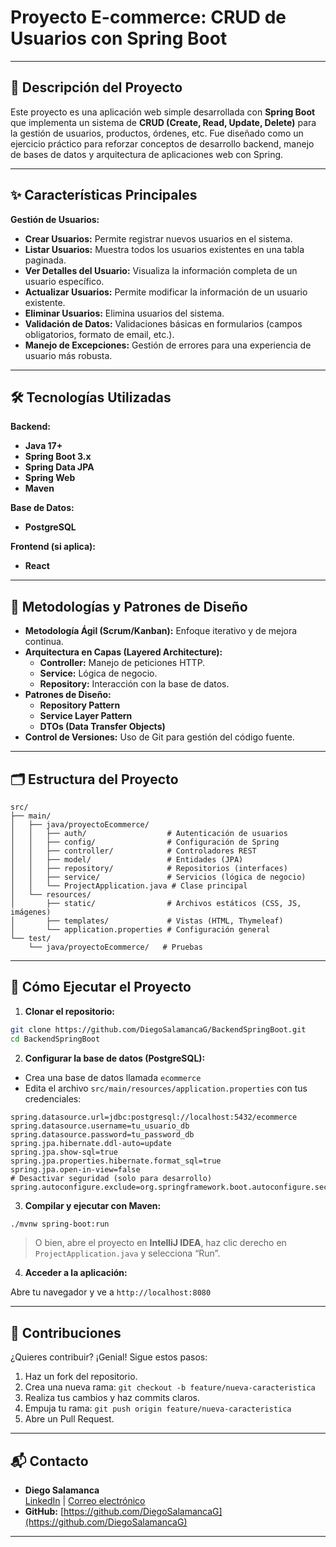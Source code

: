 
# Proyecto E-commerce: CRUD de Usuarios con Spring Boot

---

## 🧾 Descripción del Proyecto

Este proyecto es una aplicación web simple desarrollada con **Spring Boot** que implementa un sistema de **CRUD (Create, Read, Update, Delete)** para la gestión de usuarios, productos, órdenes, etc. Fue diseñado como un ejercicio práctico para reforzar conceptos de desarrollo backend, manejo de bases de datos y arquitectura de aplicaciones web con Spring.

---

## ✨ Características Principales

**Gestión de Usuarios:**

- **Crear Usuarios:** Permite registrar nuevos usuarios en el sistema.
- **Listar Usuarios:** Muestra todos los usuarios existentes en una tabla paginada.
- **Ver Detalles del Usuario:** Visualiza la información completa de un usuario específico.
- **Actualizar Usuarios:** Permite modificar la información de un usuario existente.
- **Eliminar Usuarios:** Elimina usuarios del sistema.
- **Validación de Datos:** Validaciones básicas en formularios (campos obligatorios, formato de email, etc.).
- **Manejo de Excepciones:** Gestión de errores para una experiencia de usuario más robusta.

---

## 🛠️ Tecnologías Utilizadas

**Backend:**
- **Java 17+**
- **Spring Boot 3.x**
- **Spring Data JPA**
- **Spring Web**
- **Maven**

**Base de Datos:**
- **PostgreSQL**

**Frontend (si aplica):**
- **React**

---

## 🧩 Metodologías y Patrones de Diseño

- **Metodología Ágil (Scrum/Kanban):** Enfoque iterativo y de mejora continua.
- **Arquitectura en Capas (Layered Architecture):**
  - **Controller:** Manejo de peticiones HTTP.
  - **Service:** Lógica de negocio.
  - **Repository:** Interacción con la base de datos.
- **Patrones de Diseño:**
  - **Repository Pattern**
  - **Service Layer Pattern**
  - **DTOs (Data Transfer Objects)**
- **Control de Versiones:** Uso de Git para gestión del código fuente.

---

## 🗂️ Estructura del Proyecto

```
src/
├── main/
│   ├── java/proyectoEcommerce/
│   │   ├── auth/                  # Autenticación de usuarios
│   │   ├── config/                # Configuración de Spring
│   │   ├── controller/            # Controladores REST
│   │   ├── model/                 # Entidades (JPA)
│   │   ├── repository/            # Repositorios (interfaces)
│   │   ├── service/               # Servicios (lógica de negocio)
│   │   └── ProjectApplication.java # Clase principal
│   └── resources/
│       ├── static/                # Archivos estáticos (CSS, JS, imágenes)
│       ├── templates/             # Vistas (HTML, Thymeleaf)
│       └── application.properties # Configuración general
└── test/
    └── java/proyectoEcommerce/   # Pruebas
```

---

## 🚀 Cómo Ejecutar el Proyecto

1. **Clonar el repositorio:**

```bash
git clone https://github.com/DiegoSalamancaG/BackendSpringBoot.git
cd BackendSpringBoot
```

2. **Configurar la base de datos (PostgreSQL):**

- Crea una base de datos llamada `ecommerce`
- Edita el archivo `src/main/resources/application.properties` con tus credenciales:

```properties
spring.datasource.url=jdbc:postgresql://localhost:5432/ecommerce
spring.datasource.username=tu_usuario_db
spring.datasource.password=tu_password_db
spring.jpa.hibernate.ddl-auto=update
spring.jpa.show-sql=true
spring.jpa.properties.hibernate.format_sql=true
spring.jpa.open-in-view=false
# Desactivar seguridad (solo para desarrollo)
spring.autoconfigure.exclude=org.springframework.boot.autoconfigure.security.servlet.SecurityAutoConfiguration
```

3. **Compilar y ejecutar con Maven:**

```bash
./mvnw spring-boot:run
```

> O bien, abre el proyecto en **IntelliJ IDEA**, haz clic derecho en `ProjectApplication.java` y selecciona “Run”.

4. **Acceder a la aplicación:**

Abre tu navegador y ve a `http://localhost:8080`

---

## 🤝 Contribuciones

¿Quieres contribuir? ¡Genial! Sigue estos pasos:

1. Haz un fork del repositorio.
2. Crea una nueva rama: `git checkout -b feature/nueva-caracteristica`
3. Realiza tus cambios y haz commits claros.
4. Empuja tu rama: `git push origin feature/nueva-caracteristica`
5. Abre un Pull Request.

---

## 📬 Contacto

- **Diego Salamanca**  
  [LinkedIn](https://www.linkedin.com/in/diego-salamanca-1615b91b0/) | [Correo electrónico](mailto:diegosalamanca.guajardo@gmail.com)  
- **GitHub:** [https://github.com/DiegoSalamancaG](https://github.com/DiegoSalamancaG)

---
